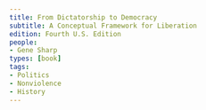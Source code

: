 ```yaml
---
title: From Dictatorship to Democracy
subtitle: A Conceptual Framework for Liberation
edition: Fourth U.S. Edition
people:
- Gene Sharp
types: [book]
tags:
- Politics
- Nonviolence
- History
---
```

